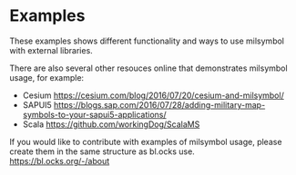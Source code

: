 # Examples

These examples shows different functionality and ways to use milsymbol with external libraries. 

There are also several other resouces online that demonstrates milsymbol usage, for example:

 - Cesium https://cesium.com/blog/2016/07/20/cesium-and-milsymbol/
 - SAPUI5 https://blogs.sap.com/2016/07/28/adding-military-map-symbols-to-your-sapui5-applications/
 - Scala https://github.com/workingDog/ScalaMS
 
If you would like to contribute with examples of milsymbol usage, please create them in the same structure as bl.ocks use.  https://bl.ocks.org/-/about

